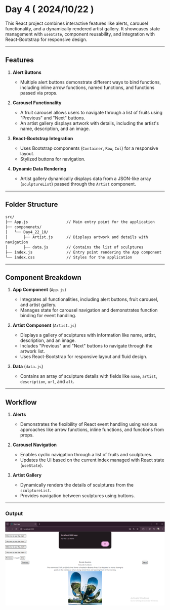 # Day 4 ( 2024/10/22 )
This React project combines interactive features like alerts, carousel functionality, and a dynamically rendered artist gallery. It showcases state management with `useState`, component reusability, and integration with React-Bootstrap for responsive design.

---

## Features

1. **Alert Buttons**  
   - Multiple alert buttons demonstrate different ways to bind functions, including inline arrow functions, named functions, and functions passed via props.

2. **Carousel Functionality**  
   - A fruit carousel allows users to navigate through a list of fruits using "Previous" and "Next" buttons.  
   - An artist gallery displays artwork with details, including the artist's name, description, and an image.

3. **React-Bootstrap Integration**  
   - Uses Bootstrap components (`Container`, `Row`, `Col`) for a responsive layout.  
   - Stylized buttons for navigation.

4. **Dynamic Data Rendering**  
   - Artist gallery dynamically displays data from a JSON-like array (`sculptureList`) passed through the `Artist` component.

---

## Folder Structure

```
src/
├── App.js                 // Main entry point for the application
├── componenets/
│   └── Day4_22_10/
│       ├── Artist.js      // Displays artwork and details with navigation
│       ├── data.js        // Contains the list of sculptures
├── index.js               // Entry point rendering the App component
└── index.css              // Styles for the application
```

---

## Component Breakdown

1. **App Component** (`App.js`)  
   - Integrates all functionalities, including alert buttons, fruit carousel, and artist gallery.  
   - Manages state for carousel navigation and demonstrates function binding for event handling.

2. **Artist Component** (`Artist.js`)  
   - Displays a gallery of sculptures with information like name, artist, description, and an image.  
   - Includes "Previous" and "Next" buttons to navigate through the artwork list.  
   - Uses React-Bootstrap for responsive layout and fluid design.

3. **Data** (`data.js`)  
   - Contains an array of sculpture details with fields like `name`, `artist`, `description`, `url`, and `alt`.  

---

## Workflow

1. **Alerts**  
   - Demonstrates the flexibility of React event handling using various approaches like arrow functions, inline functions, and functions from props.

2. **Carousel Navigation**  
   - Enables cyclic navigation through a list of fruits and sculptures.  
   - Updates the UI based on the current index managed with React state (`useState`).

3. **Artist Gallery**  
   - Dynamically renders the details of sculptures from the `sculptureList`.  
   - Provides navigation between sculptures using buttons.

---

### Output
![Output](./Output.png) 